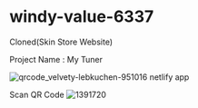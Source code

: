 # windy-value-6337

Cloned(Skin Store Website)

Project Name : My Tuner

![qrcode_velvety-lebkuchen-951016 netlify app](https://user-images.githubusercontent.com/106810850/208177040-7ed38c2e-3a34-45b8-a70d-73660af0b938.png)

Scan QR Code ![1391720](https://user-images.githubusercontent.com/106810850/208177605-34ac9d33-8421-496c-b0f3-487ec18716a4.png)

